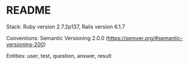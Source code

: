 # README

Stack: Ruby version 2.7.2p137, Rails version 6.1.7

Conventions: Semantic Versioning 2.0.0 (https://semver.org/#semantic-versioning-200)

Entities: user, test, question, answer, result
